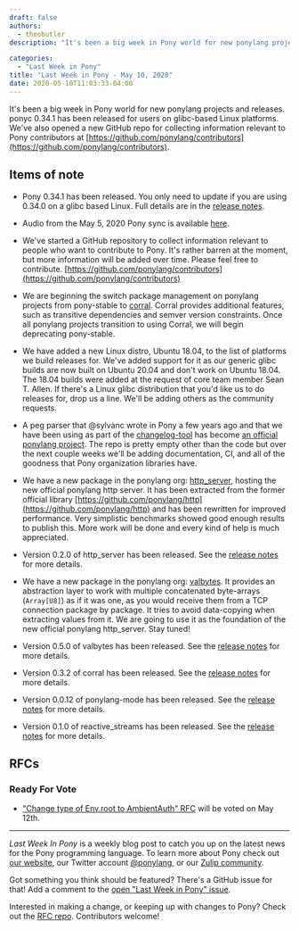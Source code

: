 ```yaml
---
draft: false
authors:
  - theobutler
description: "It's been a big week in Pony world for new ponylang projects and releases. ponyc 0.34.1 has been released for users on glibc-based Linux platforms. We've also opened a new GitHub repo for collecting information relevant to Pony contributors."

categories:
  - "Last Week in Pony"
title: "Last Week in Pony - May 10, 2020"
date: 2020-05-10T11:03:33-04:00
---
```


It's been a big week in Pony world for new ponylang projects and releases. ponyc 0.34.1 has been released for users on glibc-based Linux platforms. We've also opened a new GitHub repo for collecting information relevant to Pony contributors at [https://github.com/ponylang/contributors](https://github.com/ponylang/contributors).

<!-- more -->

## Items of note

- Pony 0.34.1 has been released. You only need to update if you are using 0.34.0 on a glibc based Linux. Full details are in the [release notes](https://github.com/ponylang/ponyc/releases/tag/0.34.1).

- Audio from the May 5, 2020 Pony sync is available [here](https://sync-recordings.ponylang.io/r/2020_05_05.m4a).

- We've started a GitHub repository to collect information relevant to people who want to contribute to Pony. It's rather barren at the moment, but more information will be added over time. Please feel free to contribute. [https://github.com/ponylang/contributors](https://github.com/ponylang/contributors)

- We are beginning the switch package management on ponylang projects from pony-stable to [corral](https://github.com/ponylang/corral). Corral provides additional features, such as transitive dependencies and semver version constraints. Once all ponylang projects transition to using Corral, we will begin deprecating pony-stable.

- We have added a new Linux distro, Ubuntu 18.04, to the list of platforms we build releases for. We've added support for it as our generic glibc builds are now built on Ubuntu 20.04 and don't work on Ubuntu 18.04. The 18.04 builds were added at the request of core team member Sean T. Allen. If there's a Linux glibc distribution that you'd like us to do releases for, drop us a line. We'll be adding others as the community requests.

- A peg parser that @sylvanc wrote in Pony a few years ago and that we have been using as part of the [changelog-tool](https://github.com/ponylang/changelog-tool) has become [an official ponylang project](https://github.com/ponylang/peg). The repo is pretty empty other than the code but over the next couple weeks we'll be adding documentation, CI, and all of the goodness that Pony organization libraries have.

- We have a new package in the ponylang org: [http_server](https://github.com/ponylang/http_server), hosting the new official ponylang http server. It has been extracted from the former official library [https://github.com/ponylang/http](https://github.com/ponylang/http) and has been rewritten for improved performance. Very simplistic benchmarks showed good enough results to publish this. More work will be done and every kind of help is much appreciated.

- Version 0.2.0 of http_server has been released. See the [release notes](https://github.com/ponylang/http_server/releases/tag/0.2.0) for more details.

- We have a new package in the ponylang org: [valbytes](https://github.com/ponylang/valbytes). It provides an abstraction layer to work with multiple concatenated byte-arrays (`Array[U8]`) as if it was one, as you would receive them from a TCP connection package by package. It tries to avoid data-copying when extracting values from it. We are going to use it as the foundation of the new official ponylang http_server. Stay tuned!

- Version 0.5.0 of valbytes has been released. See the [release notes](https://github.com/ponylang/valbytes/releases/tag/0.5.0) for more details.

- Version 0.3.2 of corral has been released. See the [release notes](https://github.com/ponylang/corral/releases/tag/0.3.2) for more details.

- Version 0.0.12 of ponylang-mode has been released. See the [release notes](https://github.com/ponylang/ponylang-mode/releases/tag/0.0.12) for more details.

- Version 0.1.0 of reactive_streams has been released. See the [release notes](https://github.com/ponylang/reactive_streams/releases/tag/0.1.0) for more details.

## RFCs

### Ready For Vote

- ["Change type of Env.root to AmbientAuth" RFC](https://github.com/ponylang/rfcs/pull/159) will be voted on May 12th.

---

_Last Week In Pony_ is a weekly blog post to catch you up on the latest news for the Pony programming language. To learn more about Pony check out [our website](https://ponylang.io), our Twitter account [@ponylang](https://twitter.com/ponylang), or our [Zulip community](https://ponylang.zulipchat.com).

Got something you think should be featured? There's a GitHub issue for that! Add a comment to the [open "Last Week in Pony" issue](https://github.com/ponylang/ponylang.github.io/issues?q=is%3Aissue+is%3Aopen+label%3Alast-week-in-pony).

Interested in making a change, or keeping up with changes to Pony? Check out the [RFC repo](https://github.com/ponylang/rfcs). Contributors welcome!
